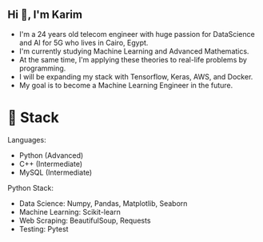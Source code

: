 <!---
THIS is the way of commenting -- KarimMohamedd/KarimMohamedd is a ✨ special ✨ repository because its `README.md` (this file) appears on your GitHub profile.
You can click the Preview link to take a look at your changes.
--->

## Hi 👋, I'm Karim
- I'm a 24 years old telecom engineer with huge passion for DataScience and AI for 5G who lives in Cairo, Egypt.
- I'm currently studying Machine Learning and Advanced Mathematics.
- At the same time, I'm applying these theories to real-life problems by programming.
- I will be expanding my stack with Tensorflow, Keras, AWS, and Docker.
- My goal is to become a Machine Learning Engineer in the future.

# 🔨 Stack

Languages:

- Python (Advanced)
- C++ (Intermediate)
- MySQL (Intermediate)

Python Stack:

- Data Science: Numpy, Pandas, Matplotlib, Seaborn
- Machine Learning: Scikit-learn
- Web Scraping: BeautifulSoup, Requests
- Testing: Pytest


